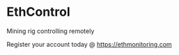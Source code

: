 # EthControl
Mining rig controlling remotely

Register your account today @ https://ethmonitoring.com
